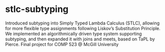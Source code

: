 # stlc-subtyping
Introduced subtyping into Simply Typed Lambda Calculus (STLC), allowing for more flexible type assignments following Liskov’s Substitution Principle. We implemented an algorithmically driven type system supporting subtyping, and then expanded it with joins and meets, based on TaPL by Pierce. Final project for COMP 523 @ McGill University
